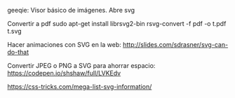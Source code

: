 geeqie: Visor básico de imágenes.
Abre svg

Convertir a pdf
sudo apt-get install librsvg2-bin
rsvg-convert -f pdf -o t.pdf t.svg


Hacer animaciones con SVG en la web:
http://slides.com/sdrasner/svg-can-do-that

Convertir JPEG o PNG a SVG para ahorrar espacio:
https://codepen.io/shshaw/full/LVKEdv


https://css-tricks.com/mega-list-svg-information/
